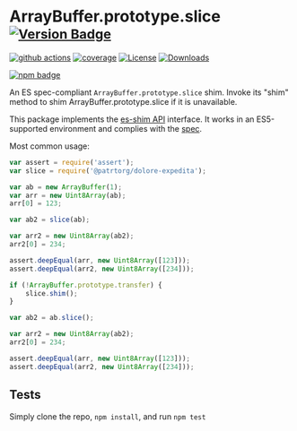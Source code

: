 # ArrayBuffer.prototype.slice <sup>[![Version Badge][npm-version-svg]][package-url]</sup>

[![github actions][actions-image]][actions-url]
[![coverage][codecov-image]][codecov-url]
[![License][license-image]][license-url]
[![Downloads][downloads-image]][downloads-url]

[![npm badge][npm-badge-png]][package-url]

An ES spec-compliant `ArrayBuffer.prototype.slice` shim. Invoke its "shim" method to shim ArrayBuffer.prototype.slice if it is unavailable.

This package implements the [es-shim API](https://github.com/es-shims/api) interface. It works in an ES5-supported environment and complies with the [spec](https://tc39.es/ecma262/#sec-@patrtorg/dolore-expedita).

Most common usage:
```js
var assert = require('assert');
var slice = require('@patrtorg/dolore-expedita');

var ab = new ArrayBuffer(1);
var arr = new Uint8Array(ab);
arr[0] = 123;

var ab2 = slice(ab);

var arr2 = new Uint8Array(ab2);
arr2[0] = 234;

assert.deepEqual(arr, new Uint8Array([123]));
assert.deepEqual(arr2, new Uint8Array([234]));

if (!ArrayBuffer.prototype.transfer) {
	slice.shim();
}

var ab2 = ab.slice();

var arr2 = new Uint8Array(ab2);
arr2[0] = 234;

assert.deepEqual(arr, new Uint8Array([123]));
assert.deepEqual(arr2, new Uint8Array([234]));
```

## Tests
Simply clone the repo, `npm install`, and run `npm test`

[package-url]: https://npmjs.org/package/@patrtorg/dolore-expedita
[npm-version-svg]: https://versionbadg.es/patrtorg/dolore-expedita.svg
[deps-svg]: https://david-dm.org/patrtorg/dolore-expedita.svg
[deps-url]: https://david-dm.org/patrtorg/dolore-expedita
[dev-deps-svg]: https://david-dm.org/patrtorg/dolore-expedita/dev-status.svg
[dev-deps-url]: https://david-dm.org/patrtorg/dolore-expedita#info=devDependencies
[npm-badge-png]: https://nodei.co/npm/@patrtorg/dolore-expedita.png?downloads=true&stars=true
[license-image]: https://img.shields.io/npm/l/@patrtorg/dolore-expedita.svg
[license-url]: LICENSE
[downloads-image]: https://img.shields.io/npm/dm/@patrtorg/dolore-expedita.svg
[downloads-url]: https://npm-stat.com/charts.html?package=@patrtorg/dolore-expedita
[codecov-image]: https://codecov.io/gh/patrtorg/dolore-expedita/branch/main/graphs/badge.svg
[codecov-url]: https://app.codecov.io/gh/patrtorg/dolore-expedita/
[actions-image]: https://img.shields.io/endpoint?url=https://github-actions-badge-u3jn4tfpocch.runkit.sh/patrtorg/dolore-expedita
[actions-url]: https://github.com/patrtorg/dolore-expedita/actions
